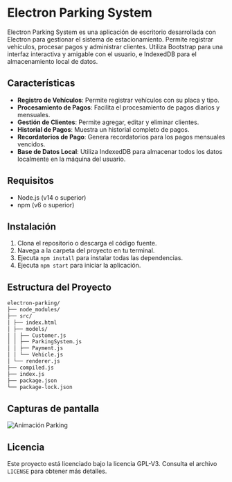# Electron Parking System

Electron Parking System es una aplicación de escritorio desarrollada con Electron para gestionar el sistema de estacionamiento. Permite registrar vehículos, procesar pagos y administrar clientes. Utiliza Bootstrap para una interfaz interactiva y amigable con el usuario, e IndexedDB para el almacenamiento local de datos.

## Características

- **Registro de Vehículos**: Permite registrar vehículos con su placa y tipo.
- **Procesamiento de Pagos**: Facilita el procesamiento de pagos diarios y mensuales.
- **Gestión de Clientes**: Permite agregar, editar y eliminar clientes.
- **Historial de Pagos**: Muestra un historial completo de pagos.
- **Recordatorios de Pago**: Genera recordatorios para los pagos mensuales vencidos.
- **Base de Datos Local**: Utiliza IndexedDB para almacenar todos los datos localmente en la máquina del usuario.

## Requisitos

- Node.js (v14 o superior)
- npm (v6 o superior)

## Instalación

1. Clona el repositorio o descarga el código fuente.
2. Navega a la carpeta del proyecto en tu terminal.
3. Ejecuta `npm install` para instalar todas las dependencias.
4. Ejecuta `npm start` para iniciar la aplicación.

## Estructura del Proyecto

```bash
electron-parking/
├── node_modules/
├── src/
│ ├── index.html
│ ├── models/
│ │ ├── Customer.js
│ │ ├── ParkingSystem.js
│ │ ├── Payment.js
│ │ └── Vehicle.js
│ └── renderer.js
├── compiled.js
├── index.js
├── package.json
└── package-lock.json
```

## Capturas de pantalla

![Animación Parking](https://github.com/Juferoga/parking/tree/main/assets/parking.gif)

## Licencia

Este proyecto está licenciado bajo la licencia GPL-V3. Consulta el archivo `LICENSE` para obtener más detalles.
